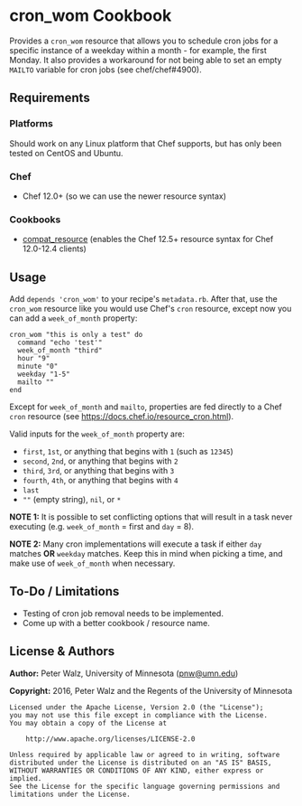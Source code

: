 # cron_wom Cookbook

Provides a `cron_wom` resource that allows you to schedule cron jobs for a
specific instance of a weekday within a month - for example, the first Monday.
It also provides a workaround for not being able to set an empty `MAILTO`
variable for cron jobs (see chef/chef#4900).

## Requirements

### Platforms

Should work on any Linux platform that Chef supports, but has only been tested
on CentOS and Ubuntu.

### Chef
- Chef 12.0+ (so we can use the newer resource syntax)

### Cookbooks
- [compat_resource](https://supermarket.chef.io/cookbooks/compat_resource)
  (enables the Chef 12.5+ resource syntax for Chef 12.0-12.4 clients)

## Usage

Add `depends 'cron_wom'` to your recipe's `metadata.rb`. After that, use the
`cron_wom` resource like you would use Chef's `cron` resource, except now you
can add a `week_of_month` property:

```
cron_wom "this is only a test" do
  command "echo 'test'"
  week_of_month "third"
  hour "9"
  minute "0"
  weekday "1-5"
  mailto ""
end
```

Except for `week_of_month` and `mailto`, properties are fed directly to a Chef
`cron` resource (see <https://docs.chef.io/resource_cron.html>).

Valid inputs for the `week_of_month` property are:

- `first`, `1st`, or anything that begins with `1` (such as `12345`)
- `second`, `2nd`, or anything that begins with `2`
- `third`, `3rd`, or anything that begins with `3`
- `fourth`, `4th`, or anything that begins with `4`
- `last`
- `""` (empty string), `nil`, or `*`

**NOTE 1:** It is possible to set conflicting options that will result in a task
never executing (e.g. `week_of_month` = first and `day` = 8).

**NOTE 2:** Many cron implementations will execute a task if either `day`
matches **OR** `weekday` matches. Keep this in mind when picking a time, and
make use of `week_of_month` when necessary.

## To-Do / Limitations

- Testing of cron job removal needs to be implemented.
- Come up with a better cookbook / resource name.

## License & Authors

**Author:** Peter Walz, University of Minnesota ([pnw@umn.edu](mailto:pnw@umn.edu))

**Copyright:** 2016, Peter Walz and the Regents of the University of Minnesota

```
Licensed under the Apache License, Version 2.0 (the "License");
you may not use this file except in compliance with the License.
You may obtain a copy of the License at

    http://www.apache.org/licenses/LICENSE-2.0

Unless required by applicable law or agreed to in writing, software
distributed under the License is distributed on an "AS IS" BASIS,
WITHOUT WARRANTIES OR CONDITIONS OF ANY KIND, either express or implied.
See the License for the specific language governing permissions and
limitations under the License.
```
